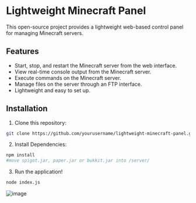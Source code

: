 # Lightweight Minecraft Panel

This open-source project provides a lightweight web-based control panel for managing Minecraft servers.

## Features
- Start, stop, and restart the Minecraft server from the web interface.
- View real-time console output from the Minecraft server.
- Execute commands on the Minecraft server.
- Manage files on the server through an FTP interface.
- Lightweight and easy to set up.

## Installation

1. Clone this repository:
```bash
git clone https://github.com/yourusername/lightweight-minecraft-panel.git
```
2. Install Dependencies:
```bash
npm install
#move spigot.jar, paper.jar or bukkit.jar into /server/
```
3. Run the application!
```bash
node index.js
```
![image](https://github.com/user-attachments/assets/37132af0-b86a-444b-9e70-08d4ecafb274)

